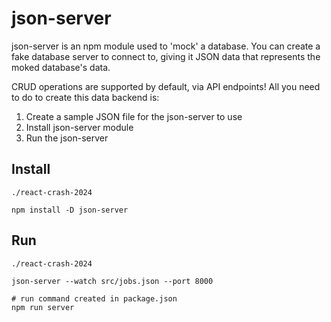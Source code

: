 # json-server

json-server is an npm module used to 'mock' a database. You can create a fake database server to connect to, giving it JSON data that represents the moked database's data.

CRUD operations are supported by default, via API endpoints! All you need to do to create this data backend is:

1. Create a sample JSON file for the json-server to use
2. Install json-server module
3. Run the json-server 

## Install

`./react-crash-2024`
``` shell
npm install -D json-server
```

## Run 

`./react-crash-2024`
``` shell
json-server --watch src/jobs.json --port 8000

# run command created in package.json
npm run server
```